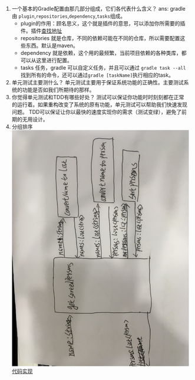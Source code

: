 1. 一个基本的Gradle配置由那几部分组成，它们各代表什么含义？
ans: gradle由 `plugin`,`repositories`,`dependency`,`tasks`组成。
    * plugin的作用：顾名思义，这个就是插件的意思，可以添加你所需要的插件。插件[查找地址](https://plugins.gradle.org/)
    * repositories 就是仓库，不同的依赖可能在不同的仓库，所以需要配置这些东西。默认是maven。
    * dependency 就是依赖，这个用的最频繁，当前项目依赖的各种类库，都可以从这里进行配置。
    * tasks 任务，gradle 可以自定义任务，并且可以通过 `gradle task --all`找到所有的命令，还可以通过`gradle [taskName]`执行相应的task。
2. 单元测试主要测什么？
单元测试主要用于保证系统功能的正确性。主要测试系统的功能是否如我们所期待的那样。
3. 你觉得单元测试和TDD有哪些好处？
测试可以保证你功能时时刻刻都在正常的运行着。如果重构改变了系统的原有功能，单元测试可以帮助我们快速发现问题。
TDD可以保证让你以最快的速度实现你的需求（测试变绿），避免了前期的无用设计。
4. 分组排序
![Tasking图](../images/IMG_0745.jpg)
[代码实现](../src/test/java/sortTeamMember/PersonSortTest.java)
  